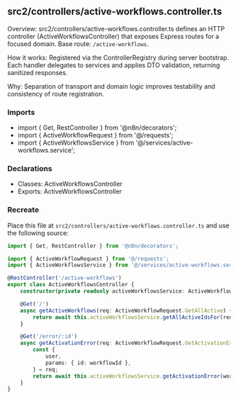 ## src2/controllers/active-workflows.controller.ts

Overview: src2/controllers/active-workflows.controller.ts defines an HTTP controller (ActiveWorkflowsController) that exposes Express routes for a focused domain. Base route: `/active-workflows`.

How it works: Registered via the ControllerRegistry during server bootstrap. Each handler delegates to services and applies DTO validation, returning sanitized responses.

Why: Separation of transport and domain logic improves testability and consistency of route registration.

### Imports

- import { Get, RestController } from '@n8n/decorators';
- import { ActiveWorkflowRequest } from '@/requests';
- import { ActiveWorkflowsService } from '@/services/active-workflows.service';

### Declarations

- Classes: ActiveWorkflowsController
- Exports: ActiveWorkflowsController

### Recreate

Place this file at `src2/controllers/active-workflows.controller.ts` and use the following source:

```ts
import { Get, RestController } from '@n8n/decorators';

import { ActiveWorkflowRequest } from '@/requests';
import { ActiveWorkflowsService } from '@/services/active-workflows.service';

@RestController('/active-workflows')
export class ActiveWorkflowsController {
	constructor(private readonly activeWorkflowsService: ActiveWorkflowsService) {}

	@Get('/')
	async getActiveWorkflows(req: ActiveWorkflowRequest.GetAllActive) {
		return await this.activeWorkflowsService.getAllActiveIdsFor(req.user);
	}

	@Get('/error/:id')
	async getActivationError(req: ActiveWorkflowRequest.GetActivationError) {
		const {
			user,
			params: { id: workflowId },
		} = req;
		return await this.activeWorkflowsService.getActivationError(workflowId, user);
	}
}

```
